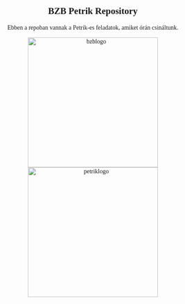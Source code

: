 <font face = "Trebuchet MS">
<div align="center">
    <h2 align="center">BZB Petrik Repository
</h2>
    <p align="center">Ebben a repoban vannak a Petrik-es feladatok, amiket órán csináltunk.</p>
</div>

<p align="center">
    <img width="300px" href="https://github.com/brzltnblzs/PETRIK" src="https://i.imgur.com/pZQAwG9.png"
    align="center" alt="bzblogo"/>
    <img width="300px" href="https://github.com/brzltnblzs/PETRIK" src="https://petrik.hu/wp-content/uploads/2020/08/logo-nagy.png"
    align="center" alt="petriklogo"/>
</p>

</font>